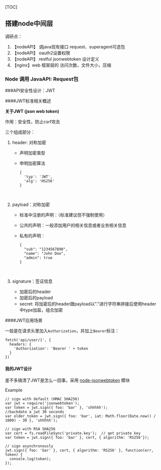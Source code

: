 [TOC]

## 搭建node中间层



调研点：

1. 【nodeAPI】 调java现有接口 request、superagent可选包
2. 【nodeAPI】 oauth2设置权限
3. 【nodeAPI】 restful jsonwebtoken 设计定义
4. 【nginx】web 框架层的 访问次数，文件大小，压缩



### Node 调用 JavaAPI: Request包







###API安全性设计：JWT

####JWT标准相关概述

**关于JWT (json web token)**

作用：安全性，防止csrf攻击

三个组成部分：

1. header: 对称加密

   * 声明加密类型

   * 申明加密算法

     ```
     {
       'typ': 'JWT',
       'alg': 'HS256'
     }
     ```

   ​

2. payload：对称加密

   * 标准中注册的声明：（标准建议但不强制使用）

   * 公共的声明：一般添加用户的相关信息或者业务相关信息

   * 私有的声明：

     ```
     {
       "sub": "1234567890",
       "name": "John Doe",
       "admin": true
     }
     ```

     ​

3. signature：签证信息

   * 加密后的header
   * 加密后的payload
   * secret: 将加密后的header跟payload以"."进行字符串拼接后使用header中type加盐，组合加密



####JWT应用场景

一般是在请求头里加入`Authorization`，并加上`Bearer`标注：

```
fetch('api/user/1', {
  headers: {
    'Authorization': 'Bearer ' + token
  }
})
```



#### 我的JWT设计

差不多搞清了JWT是怎么一回事，采用 [node-jsonwebtoken](https://github.com/auth0/node-jsonwebtoken) 模块

Example

```
// sign with default (HMAC SHA256)
var jwt = require('jsonwebtoken');
var token = jwt.sign({ foo: 'bar' }, 'shhhhh');
//backdate a jwt 30 seconds
var older_token = jwt.sign({ foo: 'bar', iat: Math.floor(Date.now() / 1000) - 30 }, 'shhhhh');

// sign with RSA SHA256
var cert = fs.readFileSync('private.key');  // get private key
var token = jwt.sign({ foo: 'bar' }, cert, { algorithm: 'RS256'});

// sign asynchronously
jwt.sign({ foo: 'bar' }, cert, { algorithm: 'RS256' }, function(err, token) {
  console.log(token);
});
```





















